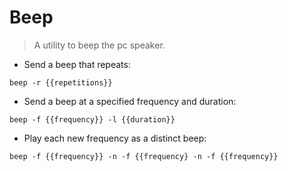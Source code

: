 # Beep

> A utility to beep the pc speaker.

- Send a beep that repeats:

`beep -r {{repetitions}}`

- Send a beep at a specified frequency and duration:

`beep -f {{frequency}} -l {{duration}}`

- Play each new frequency as a distinct beep:

`beep -f {{frequency}} -n -f {{frequency} -n -f {{frequency}}`
